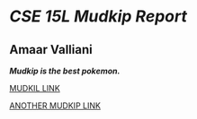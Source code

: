 # *CSE 15L Mudkip Report*
## **Amaar Valliani**

***Mudkip is the best pokemon.***

[MUDKIL LINK](https://Amaar-V.github.io/cse15l-lab-reports/lab-report-1-week-2.html)


[ANOTHER MUDKIP LINK](mud.html)
